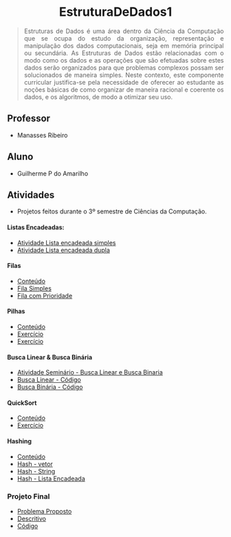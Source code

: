 # <h1 align="center"> EstruturaDeDados1</h1>

> <p align="justify"> Estruturas de Dados é uma área dentro da Ciência da Computação que se ocupa do estudo da organização, representação e manipulação dos dados computacionais, seja em memória principal ou secundária. As Estruturas de Dados estão relacionadas com o modo como os dados e as operações que são efetuadas sobre estes dados serão organizados para que problemas complexos possam ser solucionados de maneira simples. Neste contexto, este componente curricular justifica-se pela necessidade de oferecer ao estudante as noções básicas de como organizar de maneira racional e coerente os dados, e os algoritmos, de modo a otimizar seu uso. </p>

## Professor 
- Manasses Ribeiro

## Aluno 
- Guilherme P do Amarilho

## Atividades
- Projetos feitos durante o 3º semestre de Ciências da Computação.

#### Listas Encadeadas:
- [Atividade Lista encadeada simples](https://github.com/GuilhermeAmarilho/EstruturaDeDados1/blob/main/Aula%2003%20-%20Lista%20ordenada%20e%20encadeada/listaOrdenada.c)
- [Atividade Lista encadeada dupla](https://github.com/GuilhermeAmarilho/EstruturaDeDados1/blob/main/Aula%2004%20-%20Listas%20duplamente%20encadeada%20e%20circular/ListaEncadeadaDupla.c)

#### Filas
- [Conteúdo](https://github.com/GuilhermeAmarilho/EstruturaDeDados1/blob/master/Aula%2005%20-%20Filas%20teoria%20e%20pr%C3%A1tica/filas.pdf)
- [Fila Simples](https://github.com/GuilhermeAmarilho/EstruturaDeDados1/blob/master/Aula%2005%20-%20Filas%20teoria%20e%20pr%C3%A1tica/fila.c)
- [Fila com Prioridade](https://github.com/GuilhermeAmarilho/EstruturaDeDados1/blob/master/Aula%2005%20-%20Filas%20teoria%20e%20pr%C3%A1tica/fila.c)

#### Pilhas
- [Conteúdo](https://github.com/GuilhermeAmarilho/EstruturaDeDados1/blob/master/Aula%2006%20-%20Pilhas%20teoria%20e%20pr%C3%A1tica/pilha.pdf)
- [Exercício](https://github.com/GuilhermeAmarilho/EstruturaDeDados1/blob/master/Aula%2006%20-%20Pilhas%20teoria%20e%20pr%C3%A1tica/pilha.c)
- [Exercício](https://github.com/GuilhermeAmarilho/EstruturaDeDados1/blob/master/Aula%2006%20-%20Pilhas%20teoria%20e%20pr%C3%A1tica/exercicio1.c)

#### Busca Linear & Busca Binária 
- [Atividade Seminário - Busca Linear e Busca Binaria](https://github.com/GuilhermeAmarilho/EstruturaDeDados1/blob/main/Aula%2008%20-%20Semin%C3%A1rios/Apresenta%C3%A7%C3%A3o%20BuscaLinear%20e%20BuscaBin%C3%A1ria.pdf)
- [Busca Linear - Código](https://github.com/GuilhermeAmarilho/EstruturaDeDados1/blob/master/Aula%2008%20-%20Semin%C3%A1rios/Busca_Linear.c)
- [Busca Binária - Código](https://github.com/GuilhermeAmarilho/EstruturaDeDados1/blob/master/Aula%2008%20-%20Semin%C3%A1rios/Busca_Binaria.c)

#### QuickSort
- [Conteúdo](https://github.com/GuilhermeAmarilho/EstruturaDeDados1/blob/master/Aula%2009%20-%20QuickSort/Quicksort.pdf)
- [Exercício](https://github.com/GuilhermeAmarilho/EstruturaDeDados1/blob/master/Aula%2009%20-%20QuickSort/QuickSort.c)

#### Hashing
- [Conteúdo](https://github.com/GuilhermeAmarilho/EstruturaDeDados1/blob/master/Aula%2007%20-%20Tabela%20de%20espalhamento%20(hashing)/Tabela%20Hash.pdf)
- [Hash - vetor](https://github.com/GuilhermeAmarilho/EstruturaDeDados1/blob/master/Aula%2007%20-%20Tabela%20de%20espalhamento%20(hashing)/hash_em_vetor.c)
- [Hash - String](https://github.com/GuilhermeAmarilho/EstruturaDeDados1/blob/master/Aula%2007%20-%20Tabela%20de%20espalhamento%20(hashing)/hash_string.c)
- [Hash - Lista Encadeada](https://github.com/GuilhermeAmarilho/EstruturaDeDados1/blob/master/Aula%2007%20-%20Tabela%20de%20espalhamento%20(hashing)/hash_em_lista_encadeada.c)

### Projeto Final
- [Problema Proposto](https://github.com/GuilhermeAmarilho/EstruturaDeDados1/blob/master/Aula%2010%20-%20ProjetoFinal/Problema%20Trabalho%20Final%20ED.pdf)
- [Descritivo](https://github.com/GuilhermeAmarilho/EstruturaDeDados1/blob/master/Aula%2010%20-%20ProjetoFinal/README.md)
- [Código](https://github.com/GuilhermeAmarilho/EstruturaDeDados1/blob/master/Aula%2010%20-%20ProjetoFinal/main.c)
